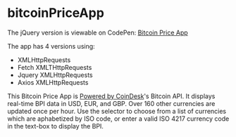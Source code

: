 # bitcoinPriceApp

The jQuery version is viewable on CodePen: [Bitcoin Price App](https://codepen.io/FreeFly/pen/gjogom)

The app has 4 versions using:
* XMLHttpRequests
* Fetch XMLTHttpRequests
* Jquery XMLHttpRequests
* Axios XMLHttpRequests


This Bitcoin Price App is [Powered by CoinDesk](https://www.coindesk.com/price/)'s Bitcoin API. It displays real-time BPI data in USD, EUR, and GBP. Over 160 other currencies are updated once per hour. Use the selector to choose from a list of currencies which are aphabetized by ISO code, or enter a valid ISO 4217 currency code in the text-box to display the BPI.
